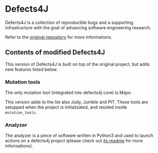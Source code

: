 # Defects4J
Defects4J is a collection of reproducible bugs and a supporting infrastructure
with the goal of advancing software engineering research.

Refer to the [original repository](https://github.com/rjust/defects4j) for more informations.

## Contents of modified Defects4J
This version of Defects4J is built on top of the original project, but adds
new features listed below.

### Mutation tools
The only mutation tool (integrated into defects4j core) is Major.

This version adds to the list also Judy, Jumble and PIT.
These tools are setupped when the project is initializated, and resided 
inside `mutation_tools`.

### Analyzer
The analyzer is a piece of software written in Python3 and used to
launch actions on a defects4j project (please check out [its readme](https://github.com/Crissal1995/defects4j/tree/master/analyzer)
for more informations).
